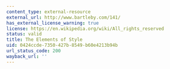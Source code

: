 ```yaml
---
content_type: external-resource
external_url: http://www.bartleby.com/141/
has_external_license_warning: true
license: https://en.wikipedia.org/wiki/All_rights_reserved
status: valid
title: The Elements of Style
uid: 0424ccde-7350-427b-8549-b60e4213b94b
url_status_code: 200
wayback_url: ''
---
```


